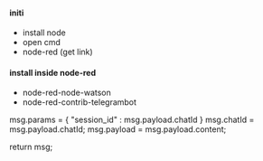 #### initi
- install node
- open cmd
- node-red (get link)

#### install inside node-red
- node-red-node-watson
- node-red-contrib-telegrambot

msg.params = {
    "session_id" : msg.payload.chatId
}
msg.chatId = msg.payload.chatId;
msg.payload = msg.payload.content;

return msg;
